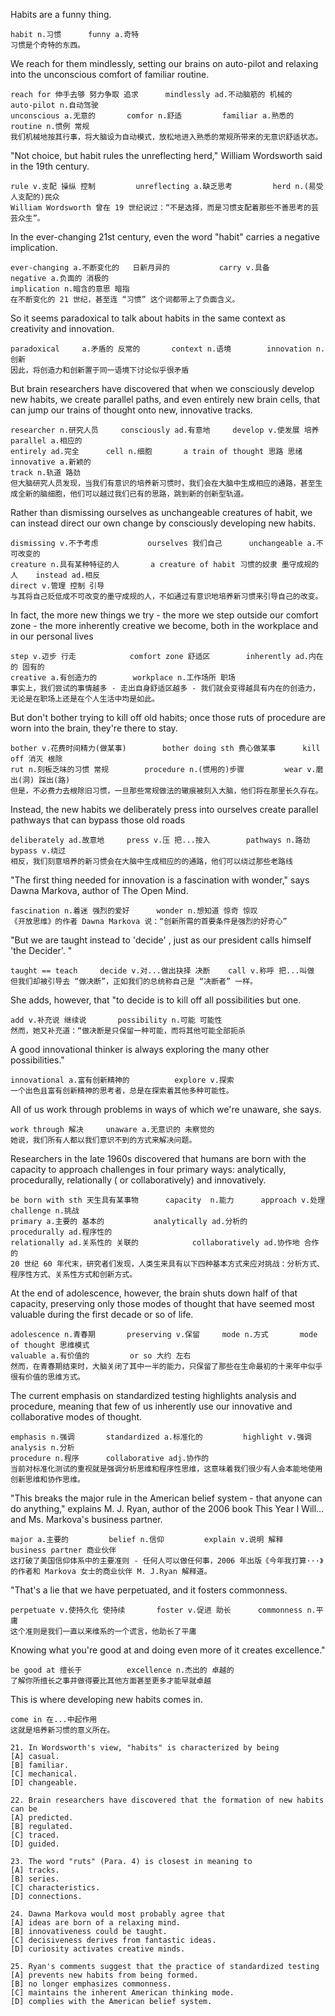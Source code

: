 Habits are a funny thing. 

```
habit n.习惯		funny a.奇特
习惯是个奇特的东西。
```



We reach for them mindlessly, setting our brains on auto-pilot and relaxing into the unconscious comfort of familiar routine. 

```
reach for 伸手去够 努力争取 追求		mindlessly ad.不动脑筋的 机械的		auto-pilot n.自动驾驶
unconscious a.无意的		comfor n.舒适			familiar a.熟悉的		routine n.惯例 常规
我们机械地按其行事，将大脑设为自动模式，放松地进入熟悉的常规所带来的无意识舒适状态。
```



"Not choice, but habit rules the unreflecting herd," William Wordsworth said in the 19th century. 

```
rule v.支配 操纵 控制			unreflecting a.缺乏思考			herd n.(易受人支配的)民众 
William Wordsworth 曾在 19 世纪说过：“不是选择，而是习惯支配着那些不善思考的芸芸众生”。
```



In the ever-changing 21st century, even the word "habit" carries a negative implication.

```
ever-changing a.不断变化的	日新月异的			carry v.具备		negative a.负面的 消极的
implication n.暗含的意思 暗指
在不断变化的 21 世纪，甚至连 “习惯” 这个词都带上了负面含义。
```



So it seems paradoxical to talk about habits in the same context as creativity and innovation. 

```
paradoxical		a.矛盾的 反常的	 	context n.语境		innovation n.创新
因此，将创造力和创新置于同一语境下讨论似乎很矛盾
```



But brain researchers have discovered that when we consciously develop new habits, we create parallel paths, and even entirely new brain cells, that can jump our trains of thought onto new, innovative tracks.

```
researcher n.研究人员	  consciously ad.有意地   	 develop v.使发展 培养	 parallel a.相应的
entirely ad.完全		cell n.细胞		a train of thought 思路 思绪	  innovative a.新颖的
track n.轨道 路劲
但大脑研究人员发现，当我们有意识的培养新习惯时，我们会在大脑中生成相应的通路，甚至生成全新的脑细胞，他们可以越过我们已有的思路，跳到新的创新型轨道。
```



Rather than dismissing ourselves as unchangeable creatures of habit, we can instead direct our own change by consciously developing new habits. 

```
dismissing v.不予考虑			ourselves 我们自己		unchangeable a.不可改变的	  
creature n.具有某种特征的人		  a creature of habit 习惯的奴隶 墨守成规的人	  instead ad.相反
direct v.管理 控制 引导
与其将自己贬低成不可改变的墨守成规的人，不如通过有意识地培养新习惯来引导自己的改变。
```



In fact, the more new things we try - the more we step outside our comfort zone - the more inherently creative we become, both in the workplace and in our personal lives

```
step v.迈步 行走			comfort zone 舒适区		inherently ad.内在的 固有的	
creative a.有创造力的		workplace n.工作场所 职场		
事实上，我们尝试的事情越多 - 走出自身舒适区越多 - 我们就会变得越具有内在的创造力，无论是在职场上还是在个人生活中均是如此。
```



But don't bother trying to kill off old habits; once those ruts of procedure are worn into the brain, they're there to stay. 

```
bother v.花费时间精力(做某事)		bother doing sth 费心做某事		kill off 消灭 根除
rut n.刻板乏味的习惯 常规		procedure n.(惯用的)步骤			wear v.磨出(洞) 踩出(路)
但是，不必费力去根除旧习惯，一旦那些常规做法的辙痕被刻入大脑，他们将在那里长久存在。
```



Instead, the new habits we deliberately press into ourselves create parallel pathways that can bypass those old roads

```
deliberately ad.故意地		press v.压 把...按入   		pathways n.路劲		 bypass v.绕过
相反，我们刻意培养的新习惯会在大脑中生成相应的的通路，他们可以绕过那些老路线
```



"The first thing needed for innovation is a fascination with wonder," says Dawna Markova, author of The Open Mind.

```
fascination n.着迷 强烈的爱好		wonder n.想知道 惊奇 惊叹		
《开放思维》的作者 Dawna Markova 说：“创新所需的首要条件是强烈的好奇心”
```



"But we are taught instead to 'decide' , just as our president calls himself 'the Decider'. " 

```
taught == teach		decide v.对...做出抉择 决断	call v.称呼 把...叫做
但我们却被引导去 “做决断”，正如我们的总统称自己是 “决断者” 一样。
```



She adds, however, that "to decide is to kill off all possibilities but one. 

```
add v.补充说 继续说		possibility n.可能 可能性		
然而，她又补充道：“做决断是只保留一种可能，而将其他可能全部扼杀
```



A good innovational thinker is always exploring the many other possibilities."

```
innovational a.富有创新精神的			explore v.探索
一个出色且富有创新精神的思考者，总是在探索着其他多种可能性。
```



All of us work through problems in ways of which we're unaware, she says.

```
work through 解决		unaware a.无意识的 未察觉的
她说，我们所有人都以我们意识不到的方式来解决问题。
```



Researchers in the late 1960s discovered that humans are born with the capacity to approach challenges in four primary ways: analytically, procedurally, relationally ( or collaboratively) and innovatively. 

```
be born with sth 天生具有某事物	  capacity  n.能力	  approach v.处理	   challenge n.挑战
primary a.主要的 基本的			analytically ad.分析的			procedurally ad.程序性的
relationally ad.关系性的 关联的			collaboratively ad.协作地 合作的	
20 世纪 60 年代末，研究者们发现，人类生来具有以下四种基本方式来应对挑战：分析方式、程序性方式、关系性方式和创新方式。
```



At the end of adolescence, however, the brain shuts down half of that capacity, preserving only those modes of thought that have seemed most valuable during the first decade or so of life.

```
adolescence n.青春期		preserving v.保留		mode n.方式		mode of thought 思维模式
valuable a.有价值的 		or so 大约 左右
然而，在青春期结束时，大脑关闭了其中一半的能力，只保留了那些在生命最初的十来年中似乎很有价值的思维方式。
```



The current emphasis on standardized testing highlights analysis and procedure, meaning that few of us inherently use our innovative and collaborative modes of thought. 

```
emphasis n.强调		standardized a.标准化的			highlight v.强调		analysis n.分析
procedure n.程序		collaborative adj.协作的		
当前对标准化测试的重视就是强调分析思维和程序性思维，这意味着我们很少有人会本能地使用创新思维和协作思维。
```



"This breaks the major rule in the American belief system - that anyone can do anything," explains M. J. Ryan, author of the 2006 book This Year I Will... and Ms. Markova's business partner. 

```
major a.主要的			belief n.信仰			explain v.说明 解释		business partner 商业伙伴
这打破了美国信仰体系中的主要准则 - 任何人可以做任何事，2006 年出版《今年我打算···》的作者和 Markova 女士的商业伙伴 M. J.Ryan 解释道。
```



"That's a lie that we have perpetuated, and it fosters commonness. 

```
perpetuate v.使持久化 使持续		foster v.促进 助长		commonness n.平庸
这个准则是我们一直以来维系的一个谎言，他助长了平庸
```



Knowing what you're good at and doing even more of it creates excellence." 

```
be good at 擅长于			excellence n.杰出的 卓越的
了解你所擅长之事并做得要比其他方面甚至更多才能早就卓越
```



This is where developing new habits comes in.

```
come in 在...中起作用
这就是培养新习惯的意义所在。
```





```
21. In Wordsworth's view, "habits" is characterized by being
[A] casual.
[B] familiar.
[C] mechanical.
[D] changeable.

22. Brain researchers have discovered that the formation of new habits can be
[A] predicted.
[B] regulated.
[C] traced.
[D] guided.

23. The word "ruts" (Para. 4) is closest in meaning to
[A] tracks.
[B] series.
[C] characteristics.
[D] connections.

24. Dawna Markova would most probably agree that
[A] ideas are born of a relaxing mind.
[B] innovativeness could be taught.
[C] decisiveness derives from fantastic ideas.
[D] curiosity activates creative minds.

25. Ryan's comments suggest that the practice of standardized testing
[A] prevents new habits from being formed.
[B] no longer emphasizes commonness.
[C] maintains the inherent American thinking mode.
[D] complies with the American belief system.
```

